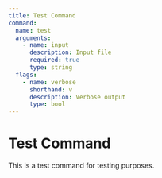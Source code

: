 ```yaml
---
title: Test Command
command:
  name: test
  arguments:
    - name: input
      description: Input file
      required: true
      type: string
  flags:
    - name: verbose
      shorthand: v
      description: Verbose output
      type: bool
---
```


# Test Command

This is a test command for testing purposes.